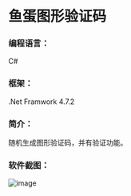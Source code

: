 # 鱼蛋图形验证码
### 编程语言：
  C#
### 框架：
  .Net Framwork 4.7.2
### 简介：
  随机生成图形验证码，并有验证功能。
### 软件截图：
![image]()
